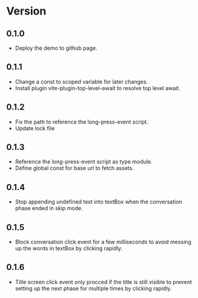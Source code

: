 # Version

## 0.1.0
- Deploy the demo to github page.

## 0.1.1
- Change a const to scoped variable for later changes.
- Install plugin vite-plugin-top-level-await to resolve top level await.

## 0.1.2
- Fix the path to reference the long-press-event script.
- Update lock file

## 0.1.3
- Reference the long-press-event script as type module.
- Define global const for base url to fetch assets.

## 0.1.4
- Stop appending undefined text into textBox when the conversation phase ended in skip mode.

## 0.1.5
- Block conversation click event for a few milliseconds to avoid messing up the words in textBox by clicking rapidly.

## 0.1.6
- Title screen click event only procced if the title is still visible to prevent setting up the next phase for multiple times by clicking rapidly.